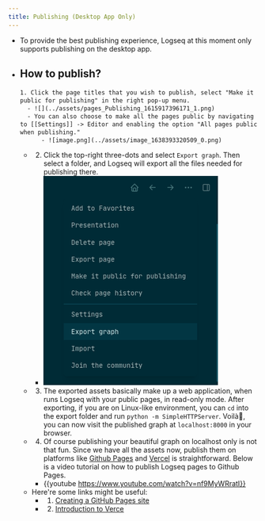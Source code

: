 ```yaml
---
title: Publishing (Desktop App Only)
---
```


- To provide the best publishing experience, Logseq at this moment only supports publishing on the desktop app.
- How to publish?
	-
	  1. Click the page titles that you wish to publish, select "Make it public for publishing" in the right pop-up menu.
		- ![](../assets/pages_Publishing_1615917396171_1.png)
		- You can also choose to make all the pages public by navigating to [[Settings]] -> Editor and enabling the option "All pages public when publishing."
			- ![image.png](../assets/image_1638393320509_0.png)
	-
	  2. Click the top-right three-dots and select `Export graph`. Then select a folder, and Logseq will export all the files needed for publishing there.
		- ![](../assets/pages_Publishing_1615917396171_0.png)
	- 3. The exported assets basically make up a web application, when runs Logseq with your public pages, in read-only mode. After exporting, if you are on Linux-like environment, you can `cd` into the export folder and run `python -m SimpleHTTPServer`. Voilà🎉, you can now visit the published graph at `localhost:8000` in your browser.
	- 4. Of course publishing your beautiful graph on localhost only is not that fun. Since we have all the assets now, publish them on platforms like [Github Pages](https://docs.github.com/en/pages/getting-started-with-github-pages/creating-a-github-pages-site) and [Vercel](https://vercel.com/docs) is straightforward. Below is a video tutorial on how to publish Logseq pages to Github Pages.
		- {{youtube https://www.youtube.com/watch?v=nf9MyWRratI}}
	- Here're some links might be useful:
		- 1. [Creating a GitHub Pages site](https://docs.github.com/en/github/working-with-github-pages/creating-a-github-pages-site)
		- 2. [Introduction to Verce](https://vercel.com/docs)
